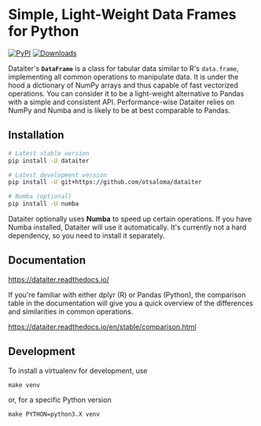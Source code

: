 Simple, Light-Weight Data Frames for Python
===========================================

[![PyPI](https://img.shields.io/pypi/v/dataiter.svg)](https://pypi.org/project/dataiter)
[![Downloads](https://pepy.tech/badge/dataiter/month)](https://pepy.tech/project/dataiter)

Dataiter's **`DataFrame`** is a class for tabular data similar to R's
`data.frame`, implementing all common operations to manipulate data. It
is under the hood a dictionary of NumPy arrays and thus capable of fast
vectorized operations. You can consider it to be a light-weight
alternative to Pandas with a simple and consistent API. Performance-wise
Dataiter relies on NumPy and Numba and is likely to be at best
comparable to Pandas.

## Installation

```bash
# Latest stable version
pip install -U dataiter

# Latest development version
pip install -U git+https://github.com/otsaloma/dataiter

# Numba (optional)
pip install -U numba
```

Dataiter optionally uses **Numba** to speed up certain operations. If
you have Numba installed, Dataiter will use it automatically. It's
currently not a hard dependency, so you need to install it separately.

## Documentation

https://dataiter.readthedocs.io/

If you're familiar with either dplyr (R) or Pandas (Python), the
comparison table in the documentation will give you a quick overview of
the differences and similarities in common operations.

https://dataiter.readthedocs.io/en/stable/comparison.html

## Development

To install a virtualenv for development, use

    make venv

or, for a specific Python version

    make PYTHON=python3.X venv

